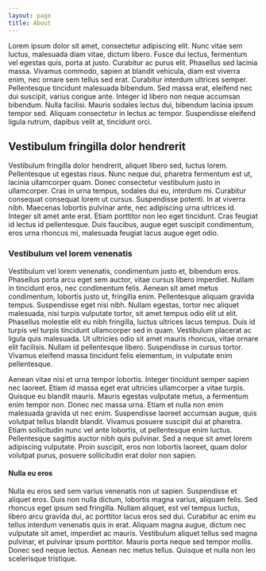 ```yaml
---
layout: page
title: About
---
```


Lorem ipsum dolor sit amet, consectetur adipiscing elit. Nunc vitae sem luctus, malesuada diam vitae, dictum libero. Fusce dui lectus, fermentum vel egestas quis, porta at justo. Curabitur ac purus elit. Phasellus sed lacinia massa. Vivamus commodo, sapien at blandit vehicula, diam est viverra enim, nec ornare sem tellus sed erat. Curabitur interdum ultrices semper. Pellentesque tincidunt malesuada bibendum. Sed massa erat, eleifend nec dui suscipit, varius congue ante. Integer id libero non neque accumsan bibendum. Nulla facilisi. Mauris sodales lectus dui, bibendum lacinia ipsum tempor sed. Aliquam consectetur in lectus ac tempor. Suspendisse eleifend ligula rutrum, dapibus velit at, tincidunt orci.

## Vestibulum fringilla dolor hendrerit

Vestibulum fringilla dolor hendrerit, aliquet libero sed, luctus lorem. Pellentesque ut egestas risus. Nunc neque dui, pharetra fermentum est ut, lacinia ullamcorper quam. Donec consectetur vestibulum justo in ullamcorper. Cras in urna tempus, sodales dui eu, interdum mi. Curabitur consequat consequat lorem ut cursus. Suspendisse potenti. In at viverra nibh. Maecenas lobortis pulvinar ante, nec adipiscing urna ultrices id. Integer sit amet ante erat. Etiam porttitor non leo eget tincidunt. Cras feugiat id lectus id pellentesque. Duis faucibus, augue eget suscipit condimentum, eros urna rhoncus mi, malesuada feugiat lacus augue eget odio.

### Vestibulum vel lorem venenatis

Vestibulum vel lorem venenatis, condimentum justo et, bibendum eros. Phasellus porta arcu eget sem auctor, vitae cursus libero imperdiet. Nullam in tincidunt eros, nec condimentum felis. Aenean sit amet metus condimentum, lobortis justo ut, fringilla enim. Pellentesque aliquam gravida tempus. Suspendisse eget nisi nibh. Nullam egestas, tortor nec aliquet malesuada, nisi turpis vulputate tortor, sit amet tempus odio elit ut elit. Phasellus molestie elit eu nibh fringilla, luctus ultrices lacus tempus. Duis id turpis vel turpis tincidunt ullamcorper sed in quam. Vestibulum placerat ac ligula quis malesuada. Ut ultricies odio sit amet mauris rhoncus, vitae ornare elit facilisis. Nullam id pellentesque libero. Suspendisse in cursus tortor. Vivamus eleifend massa tincidunt felis elementum, in vulputate enim pellentesque.

Aenean vitae nisi et urna tempor lobortis. Integer tincidunt semper sapien nec laoreet. Etiam id massa eget erat ultricies ullamcorper a vitae turpis. Quisque eu blandit mauris. Mauris egestas vulputate metus, a fermentum enim tempor non. Donec nec massa urna. Etiam et nulla non enim malesuada gravida ut nec enim. Suspendisse laoreet accumsan augue, quis volutpat tellus blandit blandit. Vivamus posuere suscipit dui at pharetra. Etiam sollicitudin nunc vel ante lobortis, ut pellentesque enim luctus. Pellentesque sagittis auctor nibh quis pulvinar. Sed a neque sit amet lorem adipiscing vulputate. Proin suscipit, eros non lobortis laoreet, quam dolor volutpat purus, posuere sollicitudin erat dolor non sapien.

#### Nulla eu eros

Nulla eu eros sed sem varius venenatis non ut sapien. Suspendisse et aliquet eros. Duis non nulla dictum, lobortis magna varius, aliquam felis. Sed rhoncus eget ipsum sed fringilla. Nullam aliquet, est vel tempus luctus, libero arcu gravida dui, ac porttitor lacus eros sed dui. Curabitur ac enim eu tellus interdum venenatis quis in erat. Aliquam magna augue, dictum nec vulputate sit amet, imperdiet ac mauris. Vestibulum aliquet tellus sed magna pulvinar, et pulvinar ipsum porttitor. Mauris porta neque sed tempor mollis. Donec sed neque lectus. Aenean nec metus tellus. Quisque et nulla non leo scelerisque tristique.